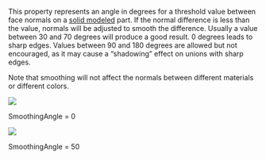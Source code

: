 This property represents an angle in degrees for a threshold value between face normals on a [solid modeled](https://developer.roblox.com/en-us/articles/3D-Modeling-with-Parts) part. If the normal difference is less than the value, normals will be adjusted to smooth the difference. Usually a value between 30 and 70 degrees will produce a good result. 0 degrees leads to sharp edges. Values between 90 and 180 degrees are allowed but not encouraged, as it may cause a “shadowing” effect on unions with sharp edges.

Note that smoothing will not affect the normals between different materials or different colors.

![](https://developer.roblox.com/assets/blt53ff07ce0d5f1cf7/CSG-SmoothingAngle-0.png)

SmoothingAngle = 0

![](https://developer.roblox.com/assets/bltc1f5f51600953267/CSG-SmoothingAngle-50.png)

SmoothingAngle = 50